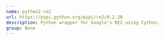 ```yaml
---
name: python2-re2
url: https://pypi.python.org/pypi/re2/0.2.20
description: Python wrapper for Google's RE2 using Cython.
group: None
---
```

